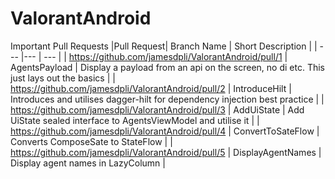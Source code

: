 # ValorantAndroid

Important Pull Requests
|Pull Request| Branch Name | Short Description |
| --- |--- | --- |
| https://github.com/jamesdpli/ValorantAndroid/pull/1 | AgentsPayload | Display a payload from an api on the screen, no di etc. This just lays out the basics |
| https://github.com/jamesdpli/ValorantAndroid/pull/2 | IntroduceHilt | Introduces and utilises dagger-hilt for dependency injection best practice |
| https://github.com/jamesdpli/ValorantAndroid/pull/3 | AddUiState | Add UiState sealed interface to AgentsViewModel and utilise it |
| https://github.com/jamesdpli/ValorantAndroid/pull/4 | ConvertToSateFlow | Converts ComposeSate to StateFlow |
| https://github.com/jamesdpli/ValorantAndroid/pull/5 | DisplayAgentNames | Display agent names in LazyColumn |